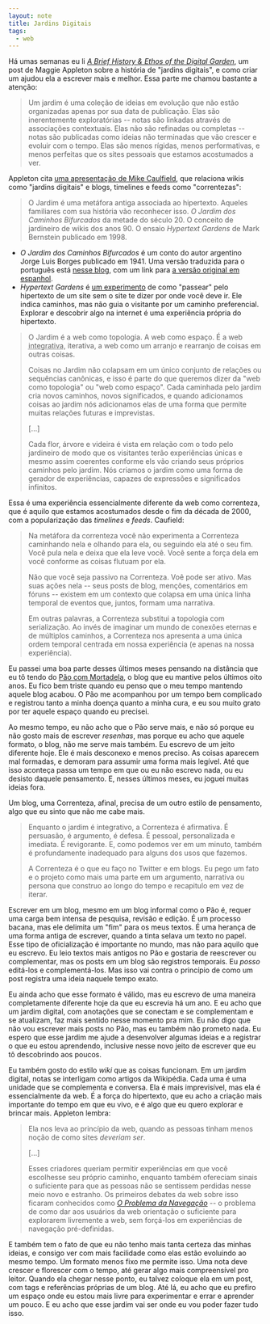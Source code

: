 ```yaml
---
layout: note
title: Jardins Digitais
tags:
  - web
---
```



Há umas semanas eu li [*A Brief History & Ethos of the Digital Garden*](https://maggieappleton.com/garden-history), um post de Maggie Appleton sobre a história de "jardins digitais", e como criar um ajudou ela a escrever mais e melhor. Essa parte me chamou bastante a atenção:

> Um jardim é uma coleção de ideias em evolução que não estão organizadas apenas por sua data de publicação. Elas são inerentemente exploratórias -- notas são linkadas através de associações contextuais. Elas não são refinadas ou completas -- notas são publicadas como ideias não terminadas que vão crescer e evoluir com o tempo. Elas são menos rígidas, menos performativas, e menos perfeitas que os sites pessoais que estamos acostumados a ver.

Appleton cita [uma apresentação de Mike Caulfield](https://hapgood.us/2015/10/17/the-garden-and-the-stream-a-technopastoral/?utm_source=pocket_mylist), que relaciona wikis como "jardins digitais" e blogs, timelines e feeds como "correntezas":

> O Jardim é uma metáfora antiga associada ao hipertexto. Aqueles familiares com sua história vão reconhecer isso. *O Jardim dos Caminhos Bifurcados* da metade do século 20. O conceito de jardineiro de wikis dos anos 90. O ensaio *Hypertext Gardens* de Mark Bernstein publicado em 1998.

* *O Jardim dos Caminhos Bifurcados* é um conto do autor argentino Jorge Luis Borges publicado em 1941. Uma versão traduzida para o português está [nesse blog](http://contosquevalemapena.blogspot.com/2014/08/04-o-jardim-dos-caminhos-que-se.html), com um link para [a versão original em espanhol](https://www.literatura.us/borges/jardin.html).
* *Hypertext Gardens* é [um experimento](http://www.eastgate.com/garden/Enter.html) de como "passear" pelo hipertexto de um site sem o site te dizer por onde você deve ir. Ele indica caminhos, mas não guia o visitante por um caminho preferencial. Explorar e descobrir algo na internet é uma experiência própria do hipertexto.

> O Jardim é a web como topologia. A web como espaço. É a web <abbr title="Que serve ou tem a intenção de unir coisas separadas">integrativa</abbr>, iterativa, a web como um arranjo e rearranjo de coisas em outras coisas.
>
> Coisas no Jardim não colapsam em um único conjunto de relações ou sequências canônicas, e isso é parte do que queremos dizer da "web como topologia" ou "web como espaço". Cada caminhada pelo jardim cria novos caminhos, novos significados, e quando adicionamos coisas ao jardim nós adicionamos elas de uma forma que permite muitas relações futuras e imprevistas.
>
> [...]
>
> Cada flor, árvore e videira é vista em relação com o todo pelo jardineiro de modo que os visitantes terão experiências únicas e mesmo assim coerentes conforme els vão criando seus próprios caminhos pelo jardim. Nós criamos o jardim como uma forma de gerador de experiências, capazes de expressões e significados infinitos.

Essa é uma experiência essencialmente diferente da web como correnteza, que é aquilo que estamos acostumados desde o fim da década de 2000, com a popularização das *timelines* e *feeds*. Caufield:

> Na metáfora da correnteza você não experimenta a Correnteza caminhando nela e olhando para ela, ou seguindo ela até o seu fim. Você pula nela e deixa que ela leve você. Você sente a força dela em você conforme as coisas flutuam por ela.
>
> Não que você seja passivo na Correnteza. Voê pode ser ativo. Mas suas ações nela -- seus posts de blog, menções, comentários em fóruns -- existem em um contexto que colapsa em uma única linha temporal de eventos que, juntos, formam uma narrativa.
>
> Em outras palavras, a Correnteza substitui a topologia com serialização. Ao invés de imaginar um mundo de conexões eternas e de múltiplos caminhos, a Correnteza nos apresenta a uma única ordem temporal centrada em nossa experiência (e apenas na nossa experiência).

Eu passei uma boa parte desses últimos meses pensando na distância que eu tô tendo do [Pão com Mortadela](https://paomortadela.com.br), o blog que eu mantive pelos últimos oito anos. Eu fico bem triste quando eu penso que o meu tempo mantendo aquele blog acabou. O Pão me acompanhou por um tempo bem complicado e registrou tanto a minha doença quanto a minha cura, e eu sou muito grato por ter aquele espaço quando eu precisei.

Ao mesmo tempo, eu não acho que o Pão serve mais, e não só porque eu não gosto mais de escrever *resenhas*, mas porque eu acho que aquele formato, o blog, não me serve mais também. Eu escrevo de um jeito diferente hoje. Ele é mais desconexo e menos preciso. As coisas aparecem mal formadas, e demoram para assumir uma forma mais legível. Até que isso aconteça passa um tempo em que ou eu não escrevo nada, ou eu desisto daquele pensamento. E, nesses últimos meses, eu joguei muitas ideias fora.

Um blog, uma Correnteza, afinal, precisa de um outro estilo de pensamento, algo que eu sinto que não me cabe mais.

> Enquanto o jardim é integrativo, a Correnteza é afirmativa. É persuasão, é argumento, é defesa. É pessoal, personalizada e imediata. É revigorante. E, como podemos ver em um minuto, também é profundamente inadequado para alguns dos usos que fazemos.
>
> A Correnteza é o que eu faço no Twitter e em blogs. Eu pego um fato e o projeto como mais uma parte em um argumento, narrativa ou persona que construo ao longo do tempo e recapitulo em vez de iterar. 

Escrever em um blog, mesmo em um blog informal como o Pão é, requer uma carga bem intensa de pesquisa, revisão e edição. É um processo bacana, mas ele delimita um "fim" para os meus textos. É uma herança de uma forma antiga de escrever, quando a tinta selava um texto no papel. Esse tipo de oficialização é importante no mundo, mas não para aquilo que eu escrevo. Eu leio textos mais antigos no Pão e gostaria de reescrever ou complementar, mas os posts em um blog são registros temporais. Eu *posso* editá-los e complementá-los. Mas isso vai contra o princípio de como um post registra uma ideia naquele tempo exato.

Eu ainda acho que esse formato é válido, mas eu escrevo de uma maneira completamente diferente hoje da que eu escrevia há um ano. E eu acho que um jardim digital, com anotações que se conectam e se complementam e se atualizam, faz mais sentido nesse momento pra mim. Eu não digo que não vou escrever mais posts no Pão, mas eu também não prometo nada. Eu espero que esse jardim me ajude a desenvolver algumas ideias e a registrar o que eu estou aprendendo, inclusive nesse novo jeito de escrever que eu tô descobrindo aos poucos.

Eu também gosto do estilo *wiki* que as coisas funcionam. Em um jardim digital, notas se interligam como artigos da Wikipédia. Cada uma é uma unidade que se complementa e conversa. Ela é mais imprevisível, mas ela é essencialmente da web. É a força do hipertexto, que eu acho a criação mais importante do tempo em que eu vivo, e é algo que eu quero explorar e brincar mais. Appleton lembra:

> Ela nos leva ao princípio da web, quando as pessoas tinham menos noção de como sites *deveriam ser*.
>
> [...]
>
> Esses criadores queriam permitir experiências em que você escolhesse seu próprio caminho, enquanto também ofereciam sinais o suficiente para que as pessoas não se sentissem perdidas nesse meio novo e estranho. Os primeiros debates da web sobre isso ficaram conhecidos como [*O Problema da Navegação*](https://link.springer.com/chapter/10.1007/978-3-642-55991-4_31) -- o problema de como dar aos usuários da web orientação o suficiente para explorarem livremente a web, sem forçá-los em experiências de navegação pré-definidas.

E também tem o fato de que eu não tenho mais tanta certeza das minhas ideias, e consigo ver com mais facilidade como elas estão evoluindo ao mesmo tempo. Um formato menos fixo me permite isso. Uma nota deve crescer e florescer com o tempo, até gerar algo mais compreensível pro leitor. Quando ela chegar nesse ponto, eu talvez coloque ela em um post, com tags e referências próprias de um blog. Até lá, eu acho que eu prefiro um espaço onde eu estou mais livre para experimentar e errar e aprender um pouco. E eu acho que esse jardim vai ser onde eu vou poder fazer tudo isso.
